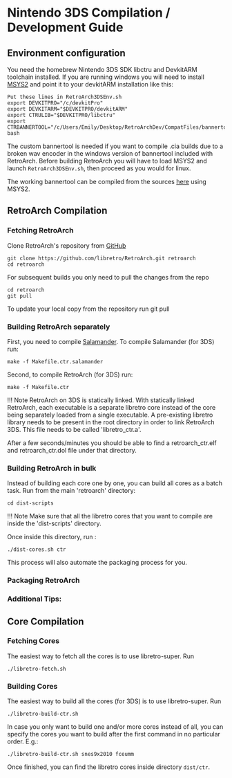 ﻿# Nintendo 3DS Compilation / Development Guide

## Environment configuration

You need the homebrew Nintendo 3DS SDK libctru and DevkitARM toolchain installed.
If you are running windows you will need to install [MSYS2](http://www.msys2.org/) and point it to your devkitARM installation like this:

    Put these lines in RetroArch3DSEnv.sh
    export DEVKITPRO="/c/devkitPro"
    export DEVKITARM="$DEVKITPRO/devkitARM"
    export CTRULIB="$DEVKITPRO/libctru"
    export CTRBANNERTOOL="/c/Users/Emily/Desktop/RetroArchDev/CompatFiles/bannertool.exe"
    bash
The custom bannertool is needed if you want to compile .cia builds due to a broken wav encoder in the windows version of bannertool included with RetroArch.
Before building RetroArch you will have to load MSYS2 and launch `RetroArch3DSEnv.sh`, then proceed as you would for linux.

The working bannertool can be compiled from the sources [here](https://github.com/Steveice10/bannertool) using MSYS2.

## RetroArch Compilation

### Fetching RetroArch

Clone RetroArch's repository from [GitHub](https://github.com/libretro/RetroArch)

    git clone https://github.com/libretro/RetroArch.git retroarch
    cd retroarch

For subsequent builds you only need to pull the changes from the repo

    cd retroarch
    git pull

To update your local copy from the repository run git pull

### Building RetroArch separately

First, you need to compile [Salamander](../glossary.md#salamander). To compile Salamander (for 3DS) run:

    make -f Makefile.ctr.salamander

Second, to compile RetroArch (for 3DS) run:

    make -f Makefile.ctr

!!! Note
    RetroArch on 3DS is statically linked. With statically linked RetroArch, each executable is a separate libretro core instead of the core being separately loaded from a single executable. A pre-existing libretro library needs to be present in the root directory in order to link RetroArch 3DS. This file needs to be called 'libretro_ctr.a'.

After a few seconds/minutes you should be able to find a retroarch_ctr.elf and retroarch_ctr.dol file under that directory.

### Building RetroArch in bulk

Instead of building each core one by one, you can build all cores as a batch task. Run from the main 'retroarch' directory:

    cd dist-scripts

!!! Note
    Make sure that all the libretro cores that you want to compile are inside the 'dist-scripts' directory.

Once inside this directory, run :

    ./dist-cores.sh ctr

This process will also automate the packaging process for you.

### Packaging RetroArch


### Additional Tips:

## Core Compilation

### Fetching Cores

The easiest way to fetch all the cores is to use libretro-super. Run

    ./libretro-fetch.sh

### Building Cores

The easiest way to build all the cores (for 3DS) is to use libretro-super. Run

    ./libretro-build-ctr.sh

In case you only want to build one and/or more cores instead of all, you can specify the cores you want to build after the first command in no particular order. E.g.:

    ./libretro-build-ctr.sh snes9x2010 fceumm

Once finished, you can find the libretro cores inside directory `dist/ctr`.
